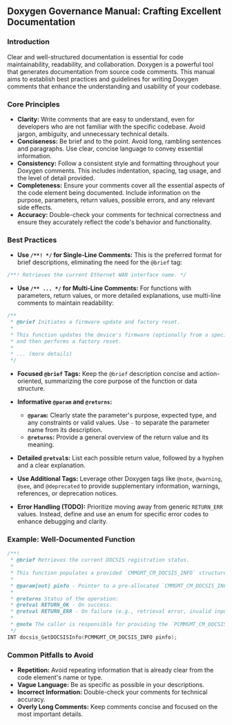 ## Doxygen Governance Manual: Crafting Excellent Documentation

### Introduction

Clear and well-structured documentation is essential for code maintainability, readability, and collaboration. Doxygen is a powerful tool that generates documentation from source code comments. This manual aims to establish best practices and guidelines for writing Doxygen comments that enhance the understanding and usability of your codebase.

### Core Principles

* **Clarity:** Write comments that are easy to understand, even for developers who are not familiar with the specific codebase. Avoid jargon, ambiguity, and unnecessary technical details.
* **Conciseness:** Be brief and to the point. Avoid long, rambling sentences and paragraphs. Use clear, concise language to convey essential information.
* **Consistency:** Follow a consistent style and formatting throughout your Doxygen comments. This includes indentation, spacing, tag usage, and the level of detail provided.
* **Completeness:** Ensure your comments cover all the essential aspects of the code element being documented. Include information on the purpose, parameters, return values, possible errors, and any relevant side effects.
* **Accuracy:** Double-check your comments for technical correctness and ensure they accurately reflect the code's behavior and functionality.

### Best Practices

* **Use `/**! */` for Single-Line Comments:** This is the preferred format for brief descriptions, eliminating the need for the `@brief` tag:

```c++
/**! Retrieves the current Ethernet WAN interface name. */
```

* **Use `/** ... */` for Multi-Line Comments:** For functions with parameters, return values, or more detailed explanations, use multi-line comments to maintain readability:

```c++
/**
 * @brief Initiates a firmware update and factory reset.
 * 
 * This function updates the device's firmware (optionally from a specified URL) 
 * and then performs a factory reset.
 *
 * ... (more details)
 */
```

* **Focused `@brief` Tags:**  Keep the `@brief` description concise and action-oriented, summarizing the core purpose of the function or data structure.

* **Informative `@param` and `@returns`:**
    * **`@param`:** Clearly state the parameter's purpose, expected type, and any constraints or valid values. Use `-` to separate the parameter name from its description.
    * **`@returns`:** Provide a general overview of the return value and its meaning.

* **Detailed `@retval`s:** List each possible return value, followed by a hyphen and a clear explanation.

* **Use Additional Tags:** Leverage other Doxygen tags like `@note`, `@warning`, `@see`, and `@deprecated` to provide supplementary information, warnings, references, or deprecation notices.

* **Error Handling (TODO):**  Prioritize moving away from generic `RETURN_ERR` values. Instead, define and use an enum for specific error codes to enhance debugging and clarity.

### Example: Well-Documented Function

```c++
/**!
 * @brief Retrieves the current DOCSIS registration status.
 *
 * This function populates a provided `CMMGMT_CM_DOCSIS_INFO` structure with DOCSIS registration details. 
 *
 * @param[out] pinfo - Pointer to a pre-allocated `CMMGMT_CM_DOCSIS_INFO` structure.
 *
 * @returns Status of the operation:
 * @retval RETURN_OK - On success.
 * @retval RETURN_ERR - On failure (e.g., retrieval error, invalid input).
 *
 * @note The caller is responsible for providing the `PCMMGMT_CM_DOCSIS_INFO` structure.
 */
INT docsis_GetDOCSISInfo(PCMMGMT_CM_DOCSIS_INFO pinfo);
```
### Common Pitfalls to Avoid

* **Repetition:** Avoid repeating information that is already clear from the code element's name or type.
* **Vague Language:** Be as specific as possible in your descriptions.
* **Incorrect Information:** Double-check your comments for technical accuracy.
* **Overly Long Comments:** Keep comments concise and focused on the most important details.
